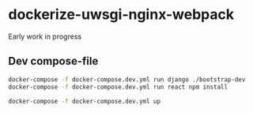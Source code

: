 dockerize-uwsgi-nginx-webpack
=============================

Early work in progress

Dev compose-file
----------------

```bash
docker-compose -f docker-compose.dev.yml run django ./bootstrap-dev
docker-compose -f docker-compose.dev.yml run react npm install

docker-compose -f docker-compose.dev.yml up
```
